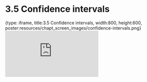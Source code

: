 # 3.5 Confidence intervals
 
{type: iframe, title:3.5 Confidence intervals, width:800, height:600, poster:resources/chapt_screen_images/confidence-intervals.png}
![](https://stephaniemyan.github.io/hgv_modules/no_toc/confidence-intervals.html)
 

 
